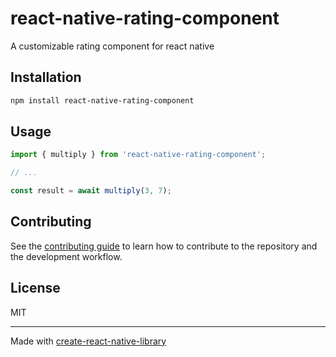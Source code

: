 # react-native-rating-component

A customizable rating component for react native

## Installation

```sh
npm install react-native-rating-component
```

## Usage

```js
import { multiply } from 'react-native-rating-component';

// ...

const result = await multiply(3, 7);
```

## Contributing

See the [contributing guide](CONTRIBUTING.md) to learn how to contribute to the repository and the development workflow.

## License

MIT

---

Made with [create-react-native-library](https://github.com/callstack/react-native-builder-bob)
